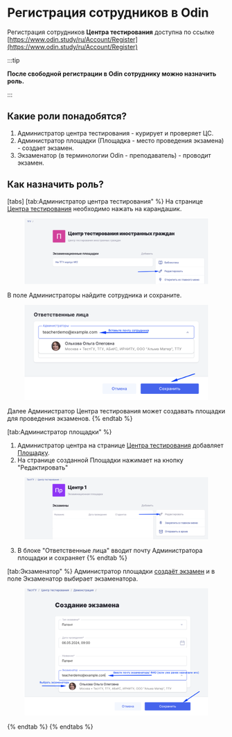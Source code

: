# Регистрация сотрудников в Odin

Регистрация сотрудников **Центра тестирования** доступна  по ссылке [https://www.odin.study/ru/Account/Register](https://www.odin.study/ru/Account/Register)

:::tip

**После свободной регистрации в Odin сотруднику можно назначить роль.**

:::

## Какие роли понадобятся?

1. Администратор центра тестирования - курирует и проверяет ЦС.
2. Администратор площадки (Площадка - место проведения экзамена) - создает экзамен.
3. Экзаменатор (в терминологии Odin - преподаватель) - проводит экзамен.

## Как назначить роль?

[tabs]
[tab:Администратор центра тестирования" %}
На странице [Центра тестирования](https://www.odin.study/ru/Division/Info/2924) необходимо нажать на  карандашик.

<figure><img src="../.gitbook/assets/image (225).png" alt=""><figcaption></figcaption></figure>

В поле Администраторы найдите сотрудника и сохраните.

<figure><img src="../.gitbook/assets/image (226).png" alt=""><figcaption></figcaption></figure>

Далее Администратор Центра тестирования может создавать площадки для проведения экзаменов.
{% endtab %}

[tab:Администратор площадки" %}
1. Администратор центра  на странице [Центра тестирования](https://www.odin.study/ru/Division/Info/2924) добавляет [Площадку](dobavit-ploshadki.md).
2. На странице созданной Площадки нажимает на кнопку "Редактировать"&#x20;

<figure><img src="../.gitbook/assets/image (221).png" alt=""><figcaption></figcaption></figure>

3. В блоке "Ответственные лица" вводит почту Администратора площадки и сохраняет
{% endtab %}

[tab:Экзаменатор" %}
Администратор площадки [создаёт экзамен](dobavit-ekzamen.md) и в поле Экзаменатор выбирает экзаменатора.&#x20;

<figure><img src="../.gitbook/assets/image (253).png" alt=""><figcaption></figcaption></figure>
{% endtab %}
{% endtabs %}

